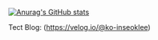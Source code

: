 [![Anurag's GitHub stats](https://github-readme-stats.vercel.app/api?username=ko-inseoklee)](https://github.com/anuraghazra/github-readme-stats)


Tect Blog: (https://velog.io/@ko-inseoklee)
